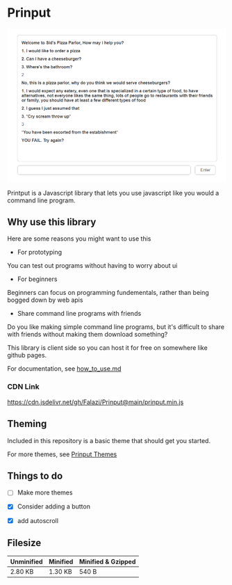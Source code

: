 # Prinput

![basic theme](images/basic.png)

Printput is a Javascript library that lets you use javascript like you would a command line program.

## Why use this library

Here are some reasons you might want to use this
- For prototyping

You can test out programs without having to worry about ui

- For beginners

Beginners can focus on programming fundementals, rather than being bogged down by web apis

- Share command line programs with friends

Do you like making simple command line programs, but it's difficult to share with friends without making them download something?

This library is client side so you can host it for free on somewhere like github pages.

For documentation, see [how_to_use.md](how_to_use.md)

### CDN Link
https://cdn.jsdelivr.net/gh/Falazi/Prinput@main/prinput.min.js

## Theming

Included in this repository is a basic theme that should get you started.

For more themes, see [Prinput Themes](https://github.com/Falazi/Prinput-Themes)


## Things to do
- [ ] Make more themes
- [x] Consider adding a button
- [x] add autoscroll


## Filesize

| Unminified | Minified | Minified & Gzipped   |
|------------|----------|----------------------|
| 2.80 KB    | 1.30 KB  | 540 B                |
